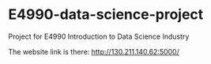 # E4990-data-science-project
Project for E4990 Introduction to Data Science Industry

The website link is there: http://130.211.140.62:5000/

